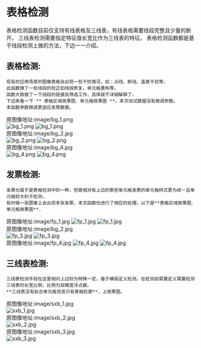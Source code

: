 # **表格检测**  
   表格检测函数目前仅支持有线表格及三线表，有线表格需要线段完整且少量的断开。
   三线表检测需要指定特征值长宽比作为三线表的特征。
     表格检测函数都是基于线段检测上做的方法，下边一一介绍。  

## 表格检测:  
	现有的应用场景的图像表格会出现一些干扰情况，如：点线、断线、盖章干扰等，
	此函数做了一些线段的校正如线段修复，单元格重构等。  
	函数大致做了一下线段的链接及筛选工作，具体就不详细解释了，
	下边来看一下 ** 表格区域效果图、单元格效果图 **。本次测试数据没有微调参数。
	本函数参数微调更适应发票数据。    
 原图像地址:image/bg_1.png  
 ![bg_1.png](./mark_img/table_bg_1.png) 
 ![bg_1.png](./mark_img/box_bg_1.png)   
 原图像地址:image/bg_2.jpg  
 ![bg_2.png](./mark_img/table_bg_2.jpg) 
 ![bg_2.png](./mark_img/box_bg_2.jpg)   
 原图像地址:image/bg_4.jpg  
 ![bg_4.png](./mark_img/table_bg_4.jpg) 
 ![bg_4.png](./mark_img/box_bg_4.jpg)  
  
  
## 发票检测:  
	发票也属于是表格检测中的一种，但是相对有上边的那些单元格发票的单元格样式更为统一且单元格较大利于检测，  
	有时候一张图像上会出现多张发票，本文函数也进行了相应的处理。以下是**表格区域效果图、单元格效果图**.  
 
 原图像地址:image/fp_1.jpg 
 ![fp_1.jpg](./mark_img/table_fp_1.jpg) 
 ![fp_1.jpg](./mark_img/box_fp_1.jpg)   
 原图像地址:image/bg_2.jpg  
 ![fp_3.jpg](./mark_img/table_fp_3.jpg) 
 ![fp_3.jpg](./mark_img/box_fp_3.jpg)   
 原图像地址:image/fp_4.jpg 
 ![fp_4.jpg](./mark_img/table_fp_4.jpg) 
 ![fp_4.jpg](./mark_img/box_fp_4.jpg)    
 
## 三线表检测:  
	三线表检测手段在这里相对上边较为特殊一定，基于模板定义检测，在检测前需要定义需要检测三线表的长宽比例，比例为双精度浮点数。
	**三线表没有拟合单元格信息只有表格轮廓**，上效果图。  	
 
 原图像地址:image/sxb_1.jpg  
 ![sxb_1.jpg](./mark_img/table_sxb_1.jpg)   
 原图像地址:image/sxb_2.jpg   
 ![sxb_2.jpg](./mark_img/table_sxb_2.jpg)   
 原图像地址:image/sxb_3.jpg   
 ![sxb_3.jpg](./mark_img/table_sxb_3.jpg)   